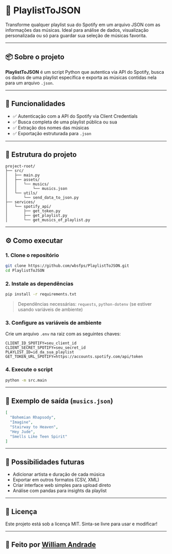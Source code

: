 # 🎵 PlaylistToJSON

Transforme qualquer playlist sua do Spotify em um arquivo JSON com as informações das músicas. Ideal para análise de dados, visualização personalizada ou só para guardar sua seleção de músicas favorita.

---

## 📦 Sobre o projeto

**PlaylistToJSON** é um script Python que autentica via API do Spotify, busca os dados de uma playlist específica e exporta as músicas contidas nela para um arquivo `.json`.

---

## 🚀 Funcionalidades

- ✅ Autenticação com a API do Spotify via Client Credentials
- ✅ Busca completa de uma playlist pública ou sua
- ✅ Extração dos nomes das músicas
- ✅ Exportação estruturada para `.json`

---

## 📁 Estrutura do projeto

```
project-root/
├── src/
│   ├── main.py
│   ├── assets/
│   │   └── musics/
│   │       └── musics.json
│   └── utils/
│       └── send_data_to_json.py
├── services/
│   └── spotify_api/
│       ├── get_token.py
│       ├── get_playlist.py
│       └── get_musics_of_playlist.py
```

---

## ⚙️ Como executar

### 1. Clone o repositório

```bash
git clone https://github.com/wbsfps/PlaylistToJSON.git
cd PlaylistToJSON
```

### 2. Instale as dependências

```bash
pip install -r requirements.txt
```

> Dependências necessárias: `requests`, `python-dotenv` (se estiver usando variáveis de ambiente)

### 3. Configure as variáveis de ambiente

Crie um arquivo `.env` na raiz com as seguintes chaves:

```env
CLIENT_ID_SPOTIFY=seu_client_id
CLIENT_SECRET_SPOTIFY=seu_secret_id
PLAYLIST_ID=id_da_sua_playlist
GET_TOKEN_URL_SPOTIFY=https://accounts.spotify.com/api/token
```

### 4. Execute o script

```bash
python -m src.main
```

---

## 📄 Exemplo de saída (`musics.json`)

```json
[
  "Bohemian Rhapsody",
  "Imagine",
  "Stairway to Heaven",
  "Hey Jude",
  "Smells Like Teen Spirit"
]
```

---

## 🧠 Possibilidades futuras

- Adicionar artista e duração de cada música
- Exportar em outros formatos (CSV, XML)
- Criar interface web simples para upload direto
- Análise com pandas para insights da playlist

---

## 📝 Licença

Este projeto está sob a licença MIT. Sinta-se livre para usar e modificar!

---

## 🤘 Feito por [William Andrade](https://github.com/wbsfps)
